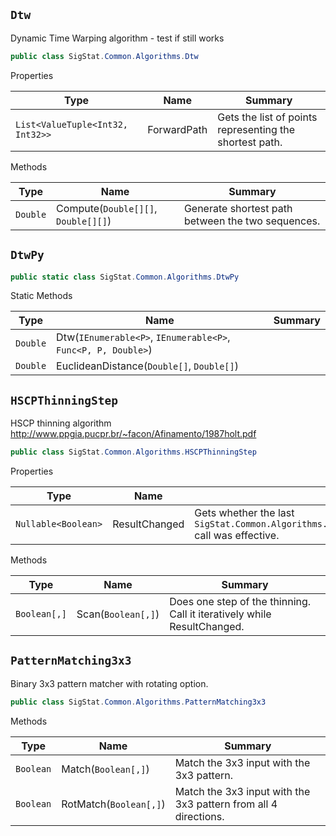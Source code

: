 ## `Dtw`

Dynamic Time Warping algorithm - test if still works
```csharp
public class SigStat.Common.Algorithms.Dtw

```

Properties

| Type | Name | Summary | 
| --- | --- | --- | 
| `List<ValueTuple<Int32, Int32>>` | ForwardPath | Gets the list of points representing the shortest path. | 


Methods

| Type | Name | Summary | 
| --- | --- | --- | 
| `Double` | Compute(`Double[][]`, `Double[][]`) | Generate shortest path between the two sequences. | 


## `DtwPy`

```csharp
public static class SigStat.Common.Algorithms.DtwPy

```

Static Methods

| Type | Name | Summary | 
| --- | --- | --- | 
| `Double` | Dtw(`IEnumerable<P>`, `IEnumerable<P>`, `Func<P, P, Double>`) |  | 
| `Double` | EuclideanDistance(`Double[]`, `Double[]`) |  | 


## `HSCPThinningStep`

HSCP thinning algorithm  http://www.ppgia.pucpr.br/~facon/Afinamento/1987holt.pdf
```csharp
public class SigStat.Common.Algorithms.HSCPThinningStep

```

Properties

| Type | Name | Summary | 
| --- | --- | --- | 
| `Nullable<Boolean>` | ResultChanged | Gets whether the last `SigStat.Common.Algorithms.HSCPThinningStep.Scan(System.Boolean[0:,0:])` call was effective. | 


Methods

| Type | Name | Summary | 
| --- | --- | --- | 
| `Boolean[,]` | Scan(`Boolean[,]`) | Does one step of the thinning. Call it iteratively while ResultChanged. | 


## `PatternMatching3x3`

Binary 3x3 pattern matcher with rotating option.
```csharp
public class SigStat.Common.Algorithms.PatternMatching3x3

```

Methods

| Type | Name | Summary | 
| --- | --- | --- | 
| `Boolean` | Match(`Boolean[,]`) | Match the 3x3 input with the 3x3 pattern. | 
| `Boolean` | RotMatch(`Boolean[,]`) | Match the 3x3 input with the 3x3 pattern from all 4 directions. | 


